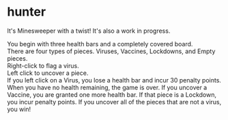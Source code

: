 # hunter

It's Minesweeper with a twist!  It's also a work in progress.

You begin with three health bars and a completely covered board.  
There are four types of pieces.  Viruses, Vaccines, Lockdowns, and Empty pieces.  
Right-click to flag a virus.  
Left click to uncover a piece.  
If you left click on a Virus, you lose a health bar and incur 30 penalty points. When you have no health remaining, the game is over. 
If you uncover a Vaccine, you are granted one more health bar.
If that piece is a Lockdown, you incur penalty points.
If you uncover all of the pieces that are not a virus, you win!
